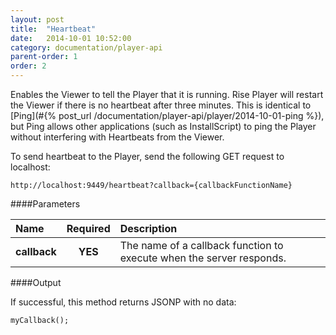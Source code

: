 ```yaml
---
layout: post
title:  "Heartbeat"
date:   2014-10-01 10:52:00
category: documentation/player-api
parent-order: 1
order: 2
---
```


Enables the Viewer to tell the Player that it is running. Rise Player will restart the Viewer if there is no heartbeat after three minutes. 
This is identical to [Ping](#{% post_url /documentation/player-api/player/2014-10-01-ping %}), but Ping allows other applications (such as InstallScript) to ping the Player without interfering with Heartbeats from the Viewer.

To send heartbeat to the Player, send the following GET request to localhost:

`http://localhost:9449/heartbeat?callback={callbackFunctionName}`

####Parameters

| Name    | Required | Description |
|:--------|:--------:|:------------|
| **callback**  |  **YES** | The name of a callback function to execute when the server responds. |


####Output

If successful, this method returns JSONP with no data:

```
myCallback();
```
